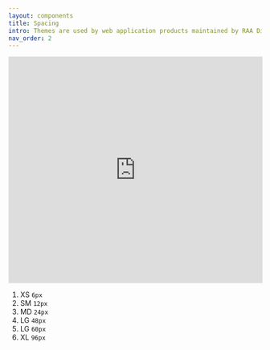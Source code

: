 ```yaml
---
layout: components
title: Spacing
intro: Themes are used by web application products maintained by RAA Digital.
nav_order: 2
---
```


<iframe style="border: 1px solid rgba(0, 0, 0, 0.1);" width="100%" height="450" src="https://www.figma.com/embed?embed_host=share&url=https%3A%2F%2Fwww.figma.com%2Fproto%2FpC6ZhE3ixUPT7MbTPPaVc0%2FRAADS-visual-examples%3Fnode-id%3D403-1998%26t%3DAIahGjVhoZd6fbRr-1%26scaling%3Dmin-zoom%26page-id%3D403%253A1997&hide-ui=1" allowfullscreen></iframe>

1. XS `6px`
1. SM `12px`
1. MD `24px`
1. LG `48px`
1. LG `60px`
1. XL `96px`
